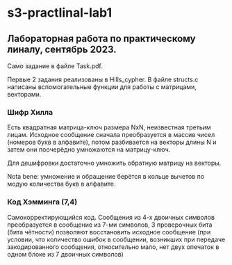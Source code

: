 # s3-practlinal-lab1

## Лабораторная работа по практическому линалу, сентябрь 2023.

Само задание в файле Task.pdf.

Первые 2 задания реализованы в Hills_cypher. В файле structs.c написаны вспомогательные функции для работы с матрицами, векторами.

### Шифр Хилла

Есть квадратная матрица-ключ размера NxN, неизвестная третьим лицам. Исходное сообщение сначала преобразуется в массив чисел (номеров букв в алфавите), потом разбивается на векторы длины N и затем они поочерёдно умножаются на матрицу-ключ.

Для дешифровки достаточно умножить обратную матрицу на векторы.

Nota bene: умножение и обращение берётся в кольце вычетов по модую количества букв в алфавите.

### Код Хэмминга (7,4)

Самокорректирующийся код. Сообщения из 4-х двоичных символов преобразуется в сообщение из 7-ми символов, 3 проверочных бита (бита чётности) позволяют восстановить исходное сообщение (при условии, что количество ошибок в сообщении, возникших при передаче закодированного сообщения, относительно мало, нет двух опечаток в одном блоке из 7 двоичных символов)
